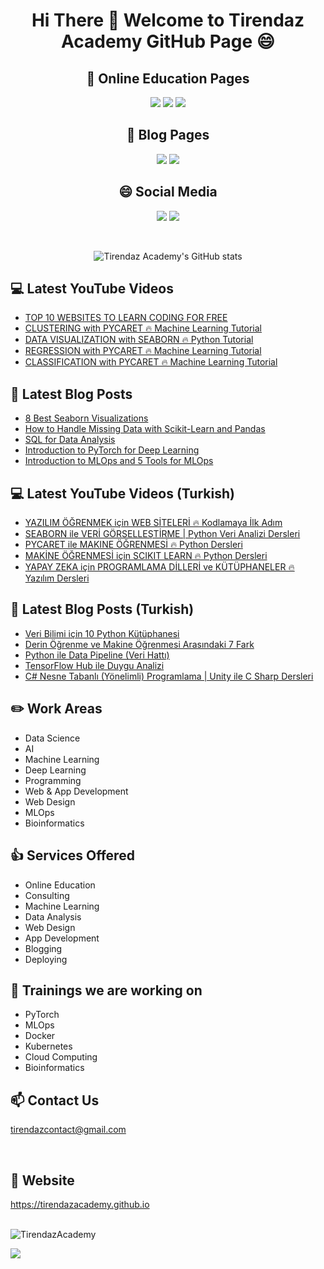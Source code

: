 # <p align="center"> Hi There 👋 Welcome to Tirendaz Academy GitHub Page 😄 </p>


<div align="center">

## 🏬 Online Education Pages

[![](https://img.shields.io/badge/YouTube-English-red?style=for-the-badge&logo=youtube&logoColor=white)](https://www.youtube.com/c/TirendazAcademy)
[![](https://img.shields.io/badge/YouTube-Turkish-deeppink?style=for-the-badge&logo=youtube&logoColor=white)](https://www.youtube.com/c/tirendazakademi)
[![](https://img.shields.io/badge/Udemy-Education-darkgreen?style=for-the-badge)](https://www.udemy.com/user/tirendaz-akademi-2)

## 📕 Blog Pages

[![](https://img.shields.io/badge/Medium-English-purple.svg?&style=for-the-badge&logo=medium&logoColor=white)](https://tirendazacademy.medium.com)
[![](https://img.shields.io/badge/Medium-Turkish-darkred.svg?&style=for-the-badge&logo=medium&logoColor=white)](https://tirendazakademi.medium.com)

## :smile: Social Media

[![](https://img.shields.io/badge/linkedin-%230077B5.svg?&style=for-the-badge&logo=linkedin&logoColor=white)](https://www.linkedin.com/in/tirendaz-academy/)
[![](https://img.shields.io/badge/twitter-%231DA1F2.svg?&style=for-the-badge&logo=twitter&logoColor=white)](https://www.twitter.com/TirendazAcademy)
  
<br />
  
![Tirendaz Academy's GitHub stats](https://github-readme-stats.vercel.app/api?username=TirendazAcademy&count_private=true&show_icons=true&theme=radical)

</div>

## 💻 Latest YouTube Videos

<!-- YOUTUBE:START -->
- [TOP 10 WEBSITES TO LEARN CODING FOR FREE](https://www.youtube.com/watch?v=Rcvg3_Z2q5s)
- [CLUSTERING with PYCARET 🔥 Machine Learning Tutorial](https://www.youtube.com/watch?v=wOzeFurDfQ0)
- [DATA VISUALIZATION with SEABORN 🔥 Python Tutorial](https://www.youtube.com/watch?v=JzcSe6JZF8A)
- [REGRESSION with PYCARET 🔥 Machine Learning Tutorial](https://www.youtube.com/watch?v=nvZ08g7tHhE)
- [CLASSIFICATION with PYCARET 🔥 Machine Learning Tutorial](https://www.youtube.com/watch?v=rIf4TNtMTtk)
<!-- YOUTUBE:END -->

## 📕 Latest Blog Posts

<!-- BLOG-POST-LIST:START -->
- [8 Best Seaborn Visualizations](https://medium.com/geekculture/8-best-seaborn-visualizations-20143a4b3b2f?source=rss-b5cbb779640e------2)
- [How to Handle Missing Data with Scikit-Learn and Pandas](https://python.plainenglish.io/how-to-handle-missing-data-with-scikit-learn-and-pandas-feaa436cda2b?source=rss-b5cbb779640e------2)
- [SQL for Data Analysis](https://medium.com/mlearning-ai/sql-for-data-analysis-8228c923ce82?source=rss-b5cbb779640e------2)
- [Introduction to PyTorch for Deep Learning](https://medium.com/geekculture/introduction-to-pytorch-for-deep-learning-483d4a65d594?source=rss-b5cbb779640e------2)
- [Introduction to MLOps and 5 Tools for MLOps](https://faun.pub/introduction-to-mlops-and-5-tools-for-mlops-fbe181192481?source=rss-b5cbb779640e------2)
<!-- BLOG-POST-LIST:END -->

## 💻 Latest YouTube Videos (Turkish)

<!-- YOUTUBETR:START -->
- [YAZILIM ÖĞRENMEK için WEB SİTELERİ 🔥 Kodlamaya İlk Adım](https://www.youtube.com/watch?v=iYWrRlBIUlA)
- [SEABORN ile VERİ GÖRSELLEŞTİRME | Python Veri Analizi Dersleri](https://www.youtube.com/watch?v=UM2IuGsj9I4)
- [PYCARET ile MAKINE ÖĞRENMESİ 🔥 Python Dersleri](https://www.youtube.com/watch?v=IiPqY7MGs6Q)
- [MAKİNE ÖĞRENMESİ için SCIKIT LEARN 🔥 Python Dersleri](https://www.youtube.com/watch?v=WImdihp3dkU)
- [YAPAY ZEKA için PROGRAMLAMA DİLLERİ ve KÜTÜPHANELER 🔥 Yazılım Dersleri](https://www.youtube.com/watch?v=sxzOvey04qs)
<!-- YOUTUBETR:END -->

## 📕 Latest Blog Posts (Turkish)
<!-- BLOG-POST-LIST-TR:START -->
- [Veri Bilimi için 10 Python Kütüphanesi](https://tirendazakademi.medium.com/veri-bilimi-i%C3%A7in-10-python-k%C3%BCt%C3%BCphanesi-bacf0600d298?source=rss-e9566c9f34a3------2)
- [Derin Öğrenme ve Makine Öğrenmesi Arasındaki 7 Fark](https://tirendazakademi.medium.com/derin-%C3%B6%C4%9Frenme-ve-makine-%C3%B6%C4%9Frenmesi-aras%C4%B1ndaki-7-fark-acb151d5975a?source=rss-e9566c9f34a3------2)
- [Python ile Data Pipeline &lpar;Veri Hattı&rpar;](https://medium.com/devopsturkiye/python-ile-data-pipeline-veri-hatt%C4%B1-d50b851b94a7?source=rss-e9566c9f34a3------2)
- [TensorFlow Hub ile Duygu Analizi](https://tirendazakademi.medium.com/tensorflow-hub-ile-duygu-analizi-6dced48f48a6?source=rss-e9566c9f34a3------2)
- [C# Nesne Tabanlı &lpar;Yönelimli&rpar; Programlama | Unity ile C Sharp Dersleri](https://tirendazakademi.medium.com/c-nesne-tabanl%C4%B1-y%C3%B6nelimli-programlama-unity-ile-c-sharp-dersleri-79fa52ac59c7?source=rss-e9566c9f34a3------2)
<!-- BLOG-POST-LIST-TR:END -->

## ✏️ **Work Areas**

- Data Science
- AI
- Machine Learning
- Deep Learning
- Programming
- Web & App Development
- Web Design 
- MLOps
- Bioinformatics

## 👍 **Services Offered**

- Online Education
- Consulting
- Machine Learning 
- Data Analysis
- Web Design
- App Development
- Blogging
- Deploying

## 🔭 Trainings we are working on

- PyTorch
- MLOps
- Docker
- Kubernetes
- Cloud Computing
- Bioinformatics

## 📫 Contact Us

tirendazcontact@gmail.com

<br />

## 🎯 Website

https://tirendazacademy.github.io

<br />


<img src="https://komarev.com/ghpvc/?username=TirendazAcademy" alt="TirendazAcademy" /> 

[![](https://img.shields.io/github/followers/TirendazAcademy?style=social)](https://www.github.com/TirendazAcademy)  






<!--
**TirendazAcademy/TirendazAcademy** is a ✨ _special_ ✨ repository because its `README.md` (this file) appears on your GitHub profile.

![Tirendaz Academy's GitHub Stats](https://github-readme-stats.vercel.app/api?username=TirendazAcademy&show_icons=true)

Here are some ideas to get you started:

<p align="left"> </p>

- 🔭 I’m currently working on ...
- 🌱 I’m currently learning ...
- 👯 I’m looking to collaborate on ...
- 🤔 I’m looking for help with ...
- 💬 Ask me about ...
- 📫 How to reach me: ...
- 😄 Pronouns: ...
- ⚡ Fun fact: ...

-->
